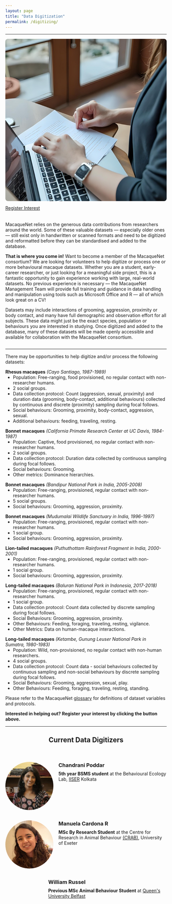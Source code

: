 ```yaml
---
layout: page
title: "Data Digitization"
permalink: /digitizing/
---
```

***

<div style="display: flex; align-items: flex-start; gap: 20px; flex-wrap: wrap;">

  <div style="flex: 1; min-width: 250px;">
    <img src="/assets/images/dataentry.png" alt="Data Entry" style="max-width: 100%; height: auto; border-radius: 8px;">
    <ul class="actions" style="display: flex; justify-content: flex-start; list-style: none; padding: 10px 0 0 0; margin: 0;">
      <li><a href="https://docs.google.com/forms/d/e/1FAIpQLSfqBYtTI_VpsGvO_Z3HKojjQ7wmw98vVm8E8Iq4gubWgoJTzA/viewform?usp=dialog" target="_blank" class="button big">Register Interest</a></li> 
    </ul>
  </div>

  <div style="flex: 2; min-width: 300px;">
    <p>
      MacaqueNet relies on the generous data contributions from researchers around the world. Some of these valuable datasets — especially older ones — still exist only in handwritten or scanned formats and need to be digitized and reformatted before they can be standardised and added to the database.
    </p>
    <p>
      <strong>That is where you come in!</strong> Want to become a member of the MacaqueNet consortium? We are looking for volunteers to help digitize or process one or more behavioural macaque datasets. 
      Whether you are a student, early-career researcher, or just looking for a meaningful side project, this is a fantastic opportunity to gain experience working with large, real-world datasets.
      No previous experience is necessary — the MacaqueNet Management Team will provide full training and guidance in data handling and manipulation using tools such as Microsoft Office and R — all of which look great on a CV! 
    </p>
    <p>
      Datasets may include interactions of grooming, aggression, proximity or body contact, and many have full demographic and observation effort for all subjects. These data might just be the exact species, population or behaviours you are interested in studying. 
      Once digitized and added to the database, many of these datasets will be made openly accessible and available for collaboration with the MacaqueNet consortium.
    </p> 
  </div>
</div>

***

<p>
  There may be opportunities to help digitize and/or process the following datasets:
</p>

<p style="margin-bottom: 0;"><strong>Rhesus macaques</strong> <em>(Cayo Santiago, 1987-1989)</em></p>
<ul style="margin-top: 0;">
  <li>Population: Free-ranging, food provisioned, no regular contact with non-researcher humans.</li>
  <li>2 social groups.</li>
  <li>Data collection protocol: Count (aggression, sexual, proximity) and duration data (grooming, body-contact, additional behaviours) collected by continuous and discrete (proximity) sampling during focal follows.</li>
  <li>Social behaviours: Grooming, proximity, body-contact, aggression, sexual.</li>
  <li>Additional behaviours: feeding, traveling, resting.</li>
</ul>

<p style="margin-bottom: 0;"><strong>Bonnet macaques</strong> <em>(California Primate Research Center at UC Davis, 1984-1987)</em></p>
<ul style="margin-top: 0;">
  <li>Population: Captive, food provisioned, no regular contact with non-researcher humans.</li>
  <li>2 social groups.</li>
  <li>Data collection protocol: Duration data collected by continuous sampling during focal follows.</li>
  <li>Social behaviours: Grooming.</li>
  <li>Other metrics: Dominance hierarchies.</li>
</ul>

<p style="margin-bottom: 0;"><strong>Bonnet macaques</strong> <em>(Bandipur National Park in India, 2005-2008)</em></p>
<ul style="margin-top: 0;">
  <li>Population: Free-ranging, provisioned, regular contact with non-researcher humans.</li>
  <li>5 social groups.</li>
  <li>Social behaviours: Grooming, aggression, proximity.</li>
</ul>

<p style="margin-bottom: 0;"><strong>Bonnet macaques</strong> <em>(Mudumalai Wildlife Sanctuary in India, 1996-1997)</em></p>
<ul style="margin-top: 0;">
  <li>Population: Free-ranging, provisioned, regular contact with non-researcher humans.</li>
  <li>1 social group.</li>
  <li>Social behaviours: Grooming, aggression, proximity.</li>
</ul>

<p style="margin-bottom: 0;"><strong>Lion-tailed macaques</strong> <em>(Puthuthottam Rainforest Fragment in India, 2000-2001)</em></p>
<ul style="margin-top: 0;">
  <li>Population: Free-ranging, provisioned, regular contact with non-researcher humans.</li>
  <li>1 social group.</li>
  <li>Social behaviours: Grooming, aggression, proximity.</li>
</ul>

<p style="margin-bottom: 0;"><strong>Long-tailed macaques</strong> <em>(Baluran National Park in Indonesia, 2017-2018)</em></p>
<ul style="margin-top: 0;">
  <li>Population: Free-ranging, provisioned, regular contact with non-researcher humans.</li>
  <li>1 social group.</li>
  <li>Data collection protocol: Count data collected by discrete sampling during focal follows.</li>
  <li>Social Behaviours: Grooming, aggression, proximity.</li>
  <li>Other Behaviours: Feeding, foraging, traveling, resting, vigilance.</li>
  <li>Other Metrics: Data on human-macaque interactions.</li>
</ul>

<p style="margin-bottom: 0;"><strong>Long-tailed macaques</strong> <em>(Ketambe, Gunung Leuser National Park in Sumatra, 1980-1983)</em></p>
<ul style="margin-top: 0;">
  <li>Population: Wild, non-provisioned, no regular contact with non-human researchers.</li>
  <li>4 social groups.</li>
  <li>Data collection protocol: Count data - social behaviours collected by continuous sampling and non-social behaviours by discrete sampling during focal follows.</li>
  <li>Social Behaviours: Grooming, aggression, sexual, play.</li>
  <li>Other Behaviours: Feeding, foraging, traveling, resting, standing.</li>
</ul>

<p>
  Please refer to the MacaqueNet <a href="https://github.com/MacaqueNet/database/blob/main/database%20schema_glossary_terms%20of%20use/Glossary.pdf" target="_blank" >glossary</a> for definitions of dataset variables and protocols.
</p>

<p> 
  <strong>Interested in helping out? Register your interest by clicking the button above.</strong>
</p>

***

<header class="major">
    <h2>Current Data Digitizers</h2>
</header>

<div style="display:flex; align-items:flex-start; margin-bottom:2rem;">
    <img src="/assets/images/chandrani_poddar.jpg" alt="Chandrani Poddar" 
         style="width:150px; height:150px; object-fit:cover; border-radius:50%; margin-right:1rem;">
    <div>
        <h3 style="margin:0 0 0.5rem 0;">Chandrani Poddar</h3>
        <p style="margin:0;"><strong>5th year BSMS student</strong> at the Behavioural Ecology Lab, 
           <a href="https://www.iiserkol.ac.in/web/en/#gsc.tab=0" target="_blank">IISER</a> Kolkata</p>
    </div>
</div>

<div style="display:flex; align-items:flex-start; margin-bottom:2rem;">
    <img src="/assets/images/manuela_cardona_r.jpg" alt="Manuela Cardona R" 
         style="width:150px; height:150px; object-fit:cover; border-radius:50%; margin-right:1rem;">
    <div>
        <h3 style="margin:0 0 0.5rem 0;">Manuela Cardona R</h3>
        <p style="margin:0;"><strong>MSc By Research Student</strong> at the Centre for Research in Animal Behaviour 
           <a href="https://www.exeter.ac.uk/research/groups/psychology/crab/" target="_blank">(CRAB)</a>, University of Exeter</p>
    </div>
</div>

<div style="display:flex; align-items:flex-start; margin-bottom:2rem;">
    <div style="width:150px; height:150px; margin-right:1rem;"></div>
    <div>
        <h3 style="margin:0 0 0.5rem 0;">William Russel</h3>
        <p style="margin:0;"><strong>Previous MSc Animal Behaviour Student</strong> at 
           <a href="https://www.qub.ac.uk/" target="_blank">Queen's University Belfast</a></p>
    </div>

</div>




  